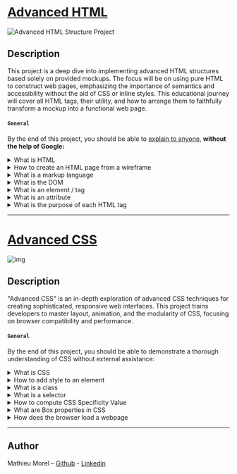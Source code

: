 # [Advanced HTML](https://github.com/MathieuMorel62/holbertonschool-web-development/tree/main/html_advanced)

![Advanced HTML Structure Project](https://blog-media.byjusfutureschool.com/bfs-blog/2021/11/12170200/HTML-for-Kids-Article-Page.png)

## Description

This project is a deep dive into implementing advanced HTML structures based solely on provided mockups. The focus will be on using pure HTML to construct web pages, emphasizing the importance of semantics and accessibility without the aid of CSS or inline styles. This educational journey will cover all HTML tags, their utility, and how to arrange them to faithfully transform a mockup into a functional web page.

#### `General`
By the end of this project, you should be able to [explain to anyone](https://fs.blog/feynman-learning-technique/), **without the help of Google:**

<details>
<summary>What is HTML</summary>
<br>

- **HTML (HyperText Markup Language)** is the standard markup language used for creating and structuring web pages and applications.

</details>

<details>
<summary>How to create an HTML page from a wireframe</summary>
<br>

- **Creating an HTML page from a wireframe:** Start by analyzing the mockup to identify the different components. Then use HTML tags to reproduce the structure and content, placing elements logically and semantically in your code.

</details>

<details>
<summary>What is a markup language</summary>
<br>

- **A markup language** is a coding system that uses tags to structure text in a document. Besides structuring, it also allows for adding semantics and formatting instructions.

</details>

<details>
<summary>What is the DOM</summary>
<br>

- **The DOM (Document Object Model)** is a programming interface for HTML and XML documents. It represents the page as a tree structure, allowing for the content, structure, and style to be modified via scripts.

</details>

<details>
<summary>What is an element / tag</summary>
<br>

- **An element or tag** in HTML is a basic unit of webpage structure. Elements are defined by tags, like `<p>` for paragraphs, which can also contain attributes.

</details>

<details>
<summary>What is an attribute</summary>
<br>

- **An attribute** provides additional information about an HTML element, such as the reference URL for links in the `href` attribute of the `<a>` tag.

</details>

<details>
<summary>What is the purpose of each HTML tag</summary>
<br>

- **The purpose of each HTML tag** is to define and structure the web page content for the browser. For instance, `<header>` defines the heading of a section or page, `<footer>` for the footer, `<img>` to embed images, and so on.

</details>

----------------------

# [Advanced CSS](https://github.com/MathieuMorel62/holbertonschool-web-development/tree/main/css_advanced)

![img](https://cssversicherung.scene7.com/is/image/csskrankenversicherung/css-logo-schutzzone-large:image-21-9?wid=1600&fit=constrain,0&resMode=sharp2&noCache=1667821703763)

## Description

"Advanced CSS" is an in-depth exploration of advanced CSS techniques for creating sophisticated, responsive web interfaces. This project trains developers to master layout, animation, and the modularity of CSS, focusing on browser compatibility and performance.

#### `General`
By the end of this project, you should be able to demonstrate a thorough understanding of CSS without external assistance:

<details>
<summary>What is CSS</summary>
<br>

- `CSS (Cascading Style Sheets)`: CSS is a stylesheet language used to describe the presentation of a document written in HTML or XML. It controls how the web page's content is displayed, including colors, layouts, and fonts. It separates content from design, allowing you to change the look and feel of a site without altering the underlying HTML.

</details>

<details>
<summary>How to add style to an element</summary>
<br>

- `Adding Style to an Element`: You can add style to an HTML element in several ways:
  - **Inline Styling**: Directly in an element's opening tag using the `style` attribute. E.g., `<p style="color: blue;">This is blue text.</p>`
  - **Internal Styling**: In the `<head>` section of your HTML document within a `<style>` tag. E.g.,
 
    ```html
    <style>
      p { color: red; }
    </style>
    ```
    
  - **External CSS**: By linking to an external CSS file using the `<link>` tag in the `<head>` section. E.g., `<link rel="stylesheet" type="text/css" href="styles.css">`

</details>

<details>
<summary>What is a class</summary>
<br>

- `Class in CSS`: A class is a group of styling rules identified by a class selector. It allows you to apply the same style to multiple elements without repeating the style definitions. A class is defined in CSS with a period (`.`) followed by the class name and applied to HTML elements using the `class` attribute. E.g.,
  
  ```css
  .example { color: green; }
  
  And in HTML: <div class="example">This is a green text.</div>
  ```

</details>

<details>
<summary>What is a selector</summary>
<br>
  
- `Selector in CSS`: Selectors are patterns used to select the elements you want to style. Types of selectors include element selectors, class selectors, ID selectors, and more complex ones like attribute selectors and pseudo-selectors.

</details>

<details>
<summary>How to compute CSS Specificity Value</summary>
<br>
  
- `CSS Specificity Value`: It is a system that determines which styles are applied to an element when there is a conflict. Specificity is calculated based on different types of selectors:
  
  - **ID selectors** have a specificity of 100.
  - **Class, pseudo-class, and attribute selectors** have a specificity of 10.
  - **Element and pseudo-element selectors** have a specificity of 1.
  - **Inline styles** have a specificity of 1000.
  - **!important** overrides any other declaration.
    
To calculate, count each type of selector in your rule and then write them in a form (ID, Class, Element).

</details>

<details>
<summary>What are Box properties in CSS</summary>
<br>
  
- `Box Properties in CSS`: These properties define the layout of a 'box', which is the fundamental layout component in CSS. They include:
  
  - **Margin**: Controls the space outside of the border.
  - **Border**: The line that goes around the padding and content.
  - **Padding**: The space between the border and the actual content.
  - **Width and Height**: Specifies the width and height of the content area.
    
</details>

<details>
<summary>How does the browser load a webpage</summary>
<br>
  
`Loading a Webpage`: When a browser loads a webpage, it follows these steps:
  1. **DNS Lookup**: Translates the website URL into an IP address.
  2. **HTTP Request**: The browser sends a request to the server at the found IP.
  3. **Server Response**: The server sends back the requested HTML file.
  4. **Browser Rendering**: The browser parses the HTML and applies CSS styles. It also executes JavaScript and loads additional resources like images.
  5. **Display**: The processed content is displayed on the screen.

</details>

-------------------

## Author

Mathieu Morel – [Github](https://github.com/MathieuMorel62) - [Linkedin](https://www.linkedin.com/in/mathieu-morel-9ab457261/)

